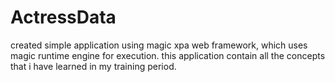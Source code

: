 # ActressData
created simple application using magic xpa web framework, which uses magic runtime engine for execution.
this application contain all the concepts that i have learned in my training period.
